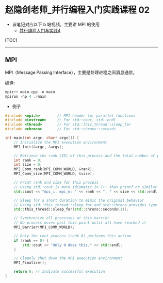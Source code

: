 # 赵隐剑老师_并行编程入门实践课程 02

* 该笔记对应以下 b 站视频，主要讲 MPI 的使用
	*  [并行编程入门与实践4](https://www.bilibili.com/video/BV1PQU2YvE8J/?spm_id_from=333.788.recommend_more_video.4&vd_source=b7bbd99721bfe117cc47d14c9f45af86)



[TOC]


---

## MPI

MPI（Message Passing Interface），主要是处理进程之间消息通信。

编译:

```cpp
mpic++ main.cpp -o main
mpirun -np 4 ./main
```


* 例子

```cpp
#include <mpi.h>        // MPI header for parallel functions
#include <iostream>     // For std::cout, std::endl
#include <thread>       // For std::this_thread::sleep_for
#include <chrono>       // For std::chrono::seconds

int main(int argc, char* argv[]) {
    // Initialize the MPI execution environment
    MPI_Init(&argc, &argv);

    // Retrieve the rank (ID) of this process and the total number of processes
    int rank = 0;
    int size = 0;
    MPI_Comm_rank(MPI_COMM_WORLD, &rank);
    MPI_Comm_size(MPI_COMM_WORLD, &size);

    // Print rank and size for this process
    // Using std::cout is more idiomatic in C++ than printf or similar
    std::cout << "mpi_i, mpi_n: " << rank << ", " << size << std::endl;

    // Sleep for a short duration to mimic the original behavior
    // Using std::this_thread::sleep_for and std::chrono provides type safety and clarity
    std::this_thread::sleep_for(std::chrono::seconds(1));

    // Synchronize all processes at this barrier
    // No process moves past this point until all have reached it
    MPI_Barrier(MPI_COMM_WORLD);

    // Only the root process (rank 0) performs this action
    if (rank == 0) {
        std::cout << "Only 0 does this." << std::endl;
    }

    // Cleanly shut down the MPI execution environment
    MPI_Finalize();

    return 0; // Indicate successful execution
}
```


<!--stackedit_data:
eyJoaXN0b3J5IjpbODIwNTc3NjI0LC0yODYwODY2NzQsLTE1NT
k3MDkxNDgsNzYyNDQ4MjkwLDE3NzUyMDg3MTJdfQ==
-->